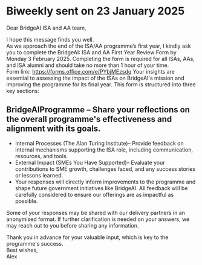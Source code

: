 # Biweekly sent on 23 January 2025 

Dear BridgeAI ISA and AA team, 
 
I hope this message finds you well.  
As we approach the end of the ISA/AA programme’s first year, I kindly ask you to complete the BridgeAI: ISA and AA First Year Review Form by Monday 3 February 2025. Completing the form is required for all ISAs, AAs, and ISA alumni and should take no more than 1 hour of your time.  
Form link: https://forms.office.com/e/PYbjMEzsdq 
Your insights are essential to assessing the impact of the ISAs on BridgeAI's mission and improving the programme for its final year. This form is structured into three key sections:  

## BridgeAIProgramme – Share your reflections on the overall programme's effectiveness and alignment with its goals.  
* Internal Processes (The Alan Turing Institute)– Provide feedback on internal mechanisms supporting the ISA role, including communication, resources, and tools.  
* External Impact (SMEs You Have Supported)– Evaluate your contributions to SME growth, challenges faced, and any success stories or lessons learned.  
* Your responses will directly inform improvements to the programme and shape future government initiatives like BridgeAI. All feedback will be carefully considered to ensure our offerings are as impactful as possible.  
 
Some of your responses may be shared with our delivery partners in an anonymised format. If further clarification is needed on your answers, we may reach out to you before sharing any information.  

Thank you in advance for your valuable input, which is key to the programme's success.  
Best wishes,  
Alex 
